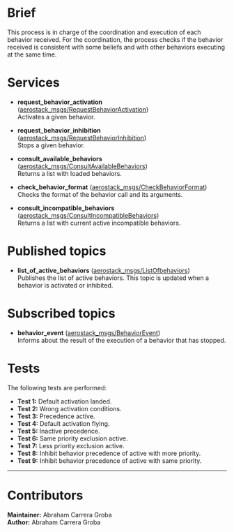 # Brief
This process is in charge of the coordination and execution of each behavior received.
For the coordination, the process checks if the behavior received is consistent with some beliefs
and with other behaviors executing at the same time.

# Services
- **request_behavior_activation** ([aerostack_msgs/RequestBehaviorActivation](https://bitbucket.org/visionaerialrobotics/aerostack_msgs/src/master/srv/RequestBehavior.srv))  
Activates a given behavior.

- **request_behavior_inhibition** ([aerostack_msgs/RequestBehaviorInhibition](https://bitbucket.org/visionaerialrobotics/aerostack_msgs/src/master/srv/InhibitBehavior.srv))  
Stops a given behavior.

- **consult_available_behaviors** ([aerostack_msgs/ConsultAvailableBehaviors](https://bitbucket.org/visionaerialrobotics/aerostack_msgs/src/master/srv/ConsultAvailableBehaviors.srv))  
Returns a list with loaded behaviors.

- **check_behavior_format** ([aerostack_msgs/CheckBehaviorFormat](https://bitbucket.org/visionaerialrobotics/aerostack_msgs/src/master/srv/CheckBehaviorFormat.srv))  
Checks the format of the behavior call and its arguments.

- **consult_incompatible_behaviors** ([aerostack_msgs/ConsultIncompatibleBehaviors](https://bitbucket.org/visionaerialrobotics/aerostack_msgs/src/master/srv/ConsultIncompatibleBehaviors.srv))  
Returns a list with current active incompatible behaviors.

# Published topics
- **list_of_active_behaviors** ([aerostack_msgs/ListOfbehaviors](https://bitbucket.org/visionaerialrobotics/aerostack_msgs/src/master/msg/ListOfBehaviors.msg))  
Publishes the list of active behaviors. This topic is updated when a behavior is activated or inhibited.

# Subscribed topics
- **behavior_event**  ([aerostack_msgs/BehaviorEvent](https://bitbucket.org/visionaerialrobotics/aerostack_msgs/src/master/msg/BehaviorEvent.msg))  
Informs about the result of the execution of a behavior that has stopped.

# Tests
The following tests are performed:

* **Test 1:** Default activation landed.
* **Test 2:** Wrong activation conditions.
* **Test 3:** Precedence active.
* **Test 4:** Default activation flying.
* **Test 5:** Inactive precedence.
* **Test 6:** Same priority exclusion active.
* **Test 7:** Less priority exclusion active.
* **Test 8:** Inhibit behavior precedence of active with more priority.
* **Test 9:** Inhibit behavior precedence of active with same priority.


---
# Contributors
**Maintainer:** Abraham Carrera Groba    
**Author:** Abraham Carrera Groba
